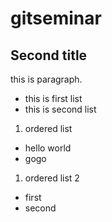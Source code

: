 # gitseminar

## Second title

this is paragraph.

- this is first list
- this is second list

1. ordered list
  - hello world
  - gogo
1. ordered list 2
  - first
  - second

